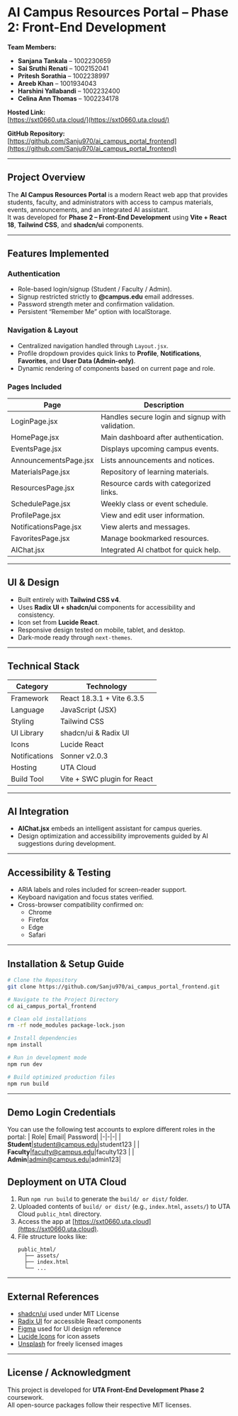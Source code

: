 # AI Campus Resources Portal – Phase 2: Front-End Development

**Team Members:**  
- **Sanjana Tankala** – 1002230659
- **Sai Sruthi Renati** – 1002152041
- **Pritesh Sorathia** – 1002238997
- **Areeb Khan** – 1001934043
- **Harshini Yallabandi** – 1002232400
- **Celina Ann Thomas** – 1002234178

**Hosted Link:**  
[https://sxt0660.uta.cloud/](https://sxt0660.uta.cloud/)

**GitHub Repository:**
[https://github.com/Sanju970/ai_campus_portal_frontend](https://github.com/Sanju970/ai_campus_portal_frontend)

---

## Project Overview
The **AI Campus Resources Portal** is a modern React web app that provides students, faculty, and administrators with access to campus materials, events, announcements, and an integrated AI assistant.  
It was developed for **Phase 2 – Front-End Development** using **Vite + React 18**, **Tailwind CSS**, and **shadcn/ui** components.

---

## Features Implemented

### Authentication
- Role-based login/signup (Student / Faculty / Admin).  
- Signup restricted strictly to **@campus.edu** email addresses.  
- Password strength meter and confirmation validation.  
- Persistent “Remember Me” option with localStorage.

### Navigation & Layout
- Centralized navigation handled through `Layout.jsx`.  
- Profile dropdown provides quick links to **Profile**, **Notifications**, **Favorites**, and **User Data (Admin-only)**.  
- Dynamic rendering of components based on current page and role.

### Pages Included
| Page | Description |
|------|--------------|
| LoginPage.jsx | Handles secure login and signup with validation. |
| HomePage.jsx | Main dashboard after authentication. |
| EventsPage.jsx | Displays upcoming campus events. |
| AnnouncementsPage.jsx | Lists announcements and notices. |
| MaterialsPage.jsx | Repository of learning materials. |
| ResourcesPage.jsx | Resource cards with categorized links. |
| SchedulePage.jsx | Weekly class or event schedule. |
| ProfilePage.jsx | View and edit user information. |
| NotificationsPage.jsx | View alerts and messages. |
| FavoritesPage.jsx | Manage bookmarked resources. |
| AIChat.jsx | Integrated AI chatbot for quick help. |

---

## UI & Design
- Built entirely with **Tailwind CSS v4**.  
- Uses **Radix UI + shadcn/ui** components for accessibility and consistency.  
- Icon set from **Lucide React**.  
- Responsive design tested on mobile, tablet, and desktop.  
- Dark-mode ready through `next-themes`.

---

## Technical Stack

| Category | Technology |
|-----------|-------------|
| Framework | React 18.3.1 + Vite 6.3.5 |
| Language | JavaScript (JSX) |
| Styling | Tailwind CSS |
| UI Library | shadcn/ui & Radix UI |
| Icons | Lucide React |
| Notifications | Sonner v2.0.3 |
| Hosting | UTA Cloud |
| Build Tool | Vite + SWC plugin for React |

---

## AI Integration
- **AIChat.jsx** embeds an intelligent assistant for campus queries.  
- Design optimization and accessibility improvements guided by AI suggestions during development.

---

## Accessibility & Testing
- ARIA labels and roles included for screen-reader support.  
- Keyboard navigation and focus states verified.  
- Cross-browser compatibility confirmed on:  
  - Chrome  
  - Firefox  
  - Edge  
  - Safari  

---

## Installation & Setup Guide

```bash
# Clone the Repository
git clone https://github.com/Sanju970/ai_campus_portal_frontend.git

# Navigate to the Project Directory
cd ai_campus_portal_frontend

# Clean old installations
rm -rf node_modules package-lock.json

# Install dependencies
npm install

# Run in development mode
npm run dev

# Build optimized production files
npm run build
```

---
## Demo Login Credentials
You can use the following test accounts to explore different roles in the portal:
| Role| Email| Password|
|-|-|-|
| **Student**|[student@campus.edu](mailto:student@campus.edu)|student123 |
| **Faculty**|[faculty@campus.edu](mailto:faculty@campus.edu)|faculty123 |
| **Admin**|[admin@campus.edu](mailto:admin@campus.edu)|admin123|


## Deployment on UTA Cloud
1. Run `npm run build` to generate the `build/ or dist/` folder.  
2. Uploaded contents of `build/ or dist/` (e.g., `index.html`, `assets/`) to UTA Cloud `public_html` directory.  
3. Access the app at [https://sxt0660.uta.cloud](https://sxt0660.uta.cloud).  
4. File structure looks like:
   ```
   public_html/
     ├── assets/
     ├── index.html
     └── ...
   ```

---
## External References

* [shadcn/ui](https://ui.shadcn.com) used under MIT License
* [Radix UI](https://www.radix-ui.com) for accessible React components
* [Figma](https://www.figma.com) used for UI design reference
* [Lucide Icons](https://lucide.dev) for icon assets
* [Unsplash](https://unsplash.com) for freely licensed images
---
## License / Acknowledgment
This project is developed for **UTA Front-End Development Phase 2** coursework.  
All open-source packages follow their respective MIT licenses.

